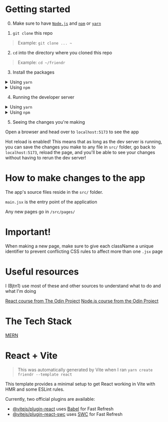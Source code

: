 # Getting started

0. Make sure to have [`Node.js`](https://nodejs.org/en/download)  and [`npm`](https://docs.npmjs.com/downloading-and-installing-node-js-and-npm) or [`yarn`](https://classic.yarnpkg.com/lang/en/docs/install/#mac-stable)

1. `git clone` this repo
> Example: `git clone ... ~`

2. `cd` into the directory where you cloned this repo
> Example: `cd ~/friendr`

3. Install the packages

<details>
    <summary>Using <code>yarn</code></summary>
    <div><code>yarn install</code></div>
</details>

<details>
    <summary>Using <code>npm</code></summary>
    <div><code>npm install</code></div>
</details>

4. Running the developer server

<details>
    <summary>Using <code>yarn</code></summary>
    <div><code>yarn run dev</code></div>
</details>

<details>
    <summary>Using <code>npm</code></summary>
    <div><code>npm run dev</code></div>
</details>

5. Seeing the changes you're making

Open a browser and head over to `localhost:5173` to see the app

Hot reload is enabled! This means that as long as the dev server is running, you can save the changes
you make to any file in `src/` folder, go back to `localhost:5173`, reload the page, and you'll be able to see
your changes without having to rerun the dev server!

# How to make changes to the app

The app's source files reside in the `src/` folder.

`main.jsx` is the entry point of the application

Any new pages go in `/src/pages/`

# Important!

When making a new page, make sure to give each className a unique identifier to prevent
conflicting CSS rules to affect more than one `.jsx` page

# Useful resources

I (Bjtn1) use most of these and other sources to understand what to do and what I'm doing

[React course from The Odin Project](https://www.theodinproject.com/paths/full-stack-javascript/courses/react)
[Node.js course from the Odin Project](https://www.theodinproject.com/paths/full-stack-javascript/courses/nodejs)

# The Tech Stack

[MERN](https://www.mongodb.com/mern-stack)


# React + Vite
> This was automatically generated by Vite when I ran `yarn create friendr --template react`

This template provides a minimal setup to get React working in Vite with HMR and some ESLint rules.

Currently, two official plugins are available:

- [@vitejs/plugin-react](https://github.com/vitejs/vite-plugin-react/blob/main/packages/plugin-react/README.md) uses [Babel](https://babeljs.io/) for Fast Refresh
- [@vitejs/plugin-react-swc](https://github.com/vitejs/vite-plugin-react-swc) uses [SWC](https://swc.rs/) for Fast Refresh
